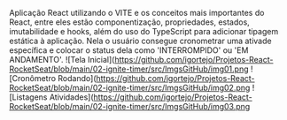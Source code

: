 Aplicação React utilizando o VITE e os conceitos mais importantes do React, entre eles estão componentização, propriedades, estados, imutabilidade e hooks, além do uso do TypeScript para adicionar tipagem estática à aplicação. Nela o usuário consegue cronometrar uma ativade específica e colocar o status dela como 
'INTERROMPIDO' ou 'EM ANDAMENTO'.
![Tela Inicial](https://github.com/igortejo/Projetos-React-RocketSeat/blob/main/02-ignite-timer/src/ImgsGitHub/img01.png
![Cronômetro Rodando](https://github.com/igortejo/Projetos-React-RocketSeat/blob/main/02-ignite-timer/src/ImgsGitHub/img02.png
![Listagens Atividades](https://github.com/igortejo/Projetos-React-RocketSeat/blob/main/02-ignite-timer/src/ImgsGitHub/img03.png

